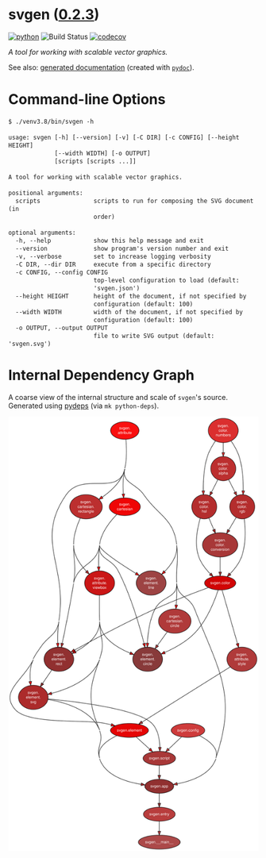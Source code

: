 <!--
    =====================================
    generator=datazen
    version=2.1.0
    hash=c7c7f107196cafc61a3d53cbe16f04a4
    =====================================
-->

# svgen ([0.2.3](https://pypi.org/project/svgen/))

[![python](https://img.shields.io/pypi/pyversions/svgen.svg)](https://pypi.org/project/svgen/)
![Build Status](https://github.com/vkottler/svgen/workflows/Python%20Package/badge.svg)
[![codecov](https://codecov.io/gh/vkottler/svgen/branch/master/graphs/badge.svg?branch=master)](https://codecov.io/github/vkottler/svgen)

*A tool for working with scalable vector graphics.*

See also: [generated documentation](https://vkottler.github.io/python/pydoc/svgen.html)
(created with [`pydoc`](https://docs.python.org/3/library/pydoc.html)).

# Command-line Options

```
$ ./venv3.8/bin/svgen -h

usage: svgen [-h] [--version] [-v] [-C DIR] [-c CONFIG] [--height HEIGHT]
             [--width WIDTH] [-o OUTPUT]
             [scripts [scripts ...]]

A tool for working with scalable vector graphics.

positional arguments:
  scripts               scripts to run for composing the SVG document (in
                        order)

optional arguments:
  -h, --help            show this help message and exit
  --version             show program's version number and exit
  -v, --verbose         set to increase logging verbosity
  -C DIR, --dir DIR     execute from a specific directory
  -c CONFIG, --config CONFIG
                        top-level configuration to load (default:
                        'svgen.json')
  --height HEIGHT       height of the document, if not specified by
                        configuration (default: 100)
  --width WIDTH         width of the document, if not specified by
                        configuration (default: 100)
  -o OUTPUT, --output OUTPUT
                        file to write SVG output (default: 'svgen.svg')

```

# Internal Dependency Graph

A coarse view of the internal structure and scale of
`svgen`'s source.
Generated using [pydeps](https://github.com/thebjorn/pydeps) (via
`mk python-deps`).

![svgen's Dependency Graph](im/pydeps.svg)
